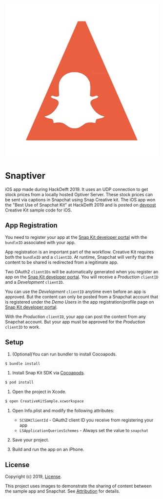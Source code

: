 
[logo]: /CreativeKitSample/Assets.xcassets/snaptiverlogo.imageset/snaptiverlogo@1x.png "snaptiver logo"

![alt text][logo]

# Snaptiver

iOS app made during HackDelft 2019. It uses an UDP connection to get stock prices from a locally hosted Optiver Server. These stock prices can be sent via captions in Snapchat using Snap Creative kit. The iOS app won the "Best Use of Snapchat Kit" at HackDelft 2019 and is posted on [devpost](https://devpost.com/software/optiver-challenge)
Creative Kit sample code for iOS.

## App Registration

You need to register your app at the [Snap Kit developer portal](https://snapkit.com) with the `bundleID` associated with your app.

App registration is an important part of the workflow. Creative Kit requires both the `bundleID` and a `clientID`. At runtime, Snapchat will verify that the content to be shared is redirected from a legitimate app.

Two OAuth2 `clientIDs` will be automatically generated when you register an app on the [Snap Kit developer portal](https://snapkit.com). You will receive a *Production* `clientID` and a *Development* `clientID`.

You can use the *Development* `clientID` anytime even before an app is approved. But the content can only be posted from a Snapchat account that is registered under the *Demo Users* in the app registration/profile page on [Snap Kit developer portal](https://snapkit.com).

With the *Production* `clientID`, your app can post the content from any Snapchat account. But your app must be approved for the *Production* `clientID` to work.

## Setup

1. (Optional)You can run bundler to install Cocoapods.

  ```bash
  $ bundle install
  ```

1. Install Snap Kit SDK via [Cocoapods](https://cocoapods.org/).

  ```bash
  $ pod install
  ```

1. Open the project in Xcode.

  ```bash
  $ open CreativeKitSample.xcworkspace
  ```

1. Open Info.plist and modify the following attributes:

   * `SCSDKClientId` - OAuth2 client ID you receive from registering your app
   * `LSApplicationQueriesSchemes` - Always set the value to `snapchat`

1. Save your project.
1. Build and run the app on an iPhone.

## License

Copyright (c) 2019, [License](LICENSE).

This project uses images to demonstrate the sharing of content between the sample app and Snapchat. See [Attribution](ATTRIBUTION.md) for details.
